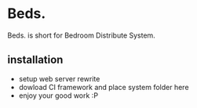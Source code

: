 Beds.
=====

Beds. is short for Bedroom Distribute System.

## installation
* setup web server rewrite
* dowload CI framework and place system folder here
* enjoy your good work :P
